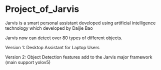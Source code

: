 # Project_of_Jarvis

Jarvis is a smart personal assistant developed using artificial intelligence technology which developed by Daijie Bao 

Jarvis now can detect over 80 types of different objects. 


Version 1: Desktop Assistant for Laptop Users

Version 2: Object Detection features add to the Jarvis major framework (main support yolov5)

